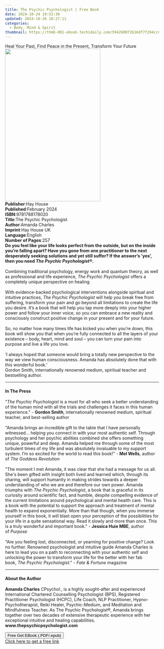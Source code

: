 ```yaml
---
title: The Psychic Psychologist | Free Book
date: 2024-10-24 19:53:30
updated: 2024-10-26 10:27:11
categories:
  - Body, Mind & Spirit
thumbnail: https://thmb-001-ebook.techidaily.com/594260072616df7f294cc01157d92f12e68ae9c0ad9071eb7104ddf774819d1c.jpg
---
```

<main id="book-container">
  <div class="flex flex-col">
    <div class="book-brief flex-1 py-6 px-4 sm:p-6 md:py-10 md:px-8">
      <!-- brief-->
      <div class="book-brief-main">
        Heal Your Past, Find Peace in the Present, Transform Your Future
      </div>
    </div>
    <div
      class="book-meta-info flex-1 grid gap-4 col-start-1 col-end-3 row-start-1 sm:mb-6 sm:grid-cols-4 lg:gap-6 lg:col-start-2 lg:row-end-6 lg:row-span-6 lg:mb-0"
    >
      <div
        class="book-meta-info-left place-content-center mt-4 p-4 text-sm leading-6 col-start-2 col-span-2 dark:text-slate-400"
      >
        <img
          class="w-full h-500 object-cover rounded-lg sm:h-255 sm:col-span-2 lg:col-span-full"
          src="https://img-001-ebook.techidaily.com/1a9c0c364202e250521377aea8fcad0100ba4e15e6c2c594da854beb58cc8a1f.jpg"
          alt=""
          width="312"
          height="500"
        />
      </div>
      <div
        class="book-meta-info-right mt-2 col-start-1 row-start-2 col-span-3 self-center"
      >
        <!-- meta data  -->
        <div class="flex flex-col px-4 md:px-8">
          <div class="flex-1">
            <strong>Publisher</strong>:<span class="px-2">Hay House</span>
          </div>
          <div class="flex-1">
            <strong>Published</strong>:<span class="px-2">February 2024</span>
          </div>
          <div class="flex-1">
            <strong>ISBN</strong>:<span class="px-2">9781788178020</span>
          </div>
          <div class="flex-1">
            <strong>Title</strong>:<span class="px-2"
              >The Psychic Psychologist</span
            >
          </div>
          <div class="flex-1">
            <strong>Author</strong>:<span class="px-2">Amanda Charles</span>
          </div>
          <div class="flex-1">
            <strong>Imprint</strong>:<span class="px-2">Hay House UK</span>
          </div>
          <div class="flex-1">
            <strong>Language</strong>:<span class="px-2">English</span>
          </div>
          <div class="flex-1">
            <strong>Number of Pages</strong>:<span class="px-2">257</span>
          </div>
        </div>
      </div>
    </div>
    <div class="book-description flex-1 py-6 px-4 sm:p-6 md:py-10 md:px-8">
      <div class="book-description-main">
        <div accordion-content="" id="description">
          <b
            >Do you feel like your life looks perfect from the outside, but on
            the inside you’re falling apart? Have you gone from one practitioner
            to the next desperately seeking solutions and yet still suffer? If
            the answer’s ‘yes’, then you need
            <i>The Psychic Psychologist</i>®.</b
          ><br /><br />Combining traditional psychology, energy work and quantum
          theory, as well as professional and life experience,
          <i>The Psychic Psychologist</i> offers a completely unique perspective
          on healing.<br /><br />With evidence-backed psychological
          interventions alongside spiritual and intuitive practices,
          <i>The Psychic Psychologist</i> will help you break free from
          suffering, transform your pain and go beyond all limitations to create
          the life you desire. It’s a book that will help you tap more deeply
          into your higher power and follow your inner voice, so you can embrace
          a new reality and consciously construct positive change in your
          present and for your future.<br /><br />So, no matter how many times
          life has kicked you when you’re down, this book will show you that
          when you’re fully connected to all the layers of your existence –
          body, heart, mind and soul – you can turn your pain into purpose and
          live a life you love.<br /><br />‘I always hoped that someone would
          bring a totally new perspective to the way we view human
          consciousness. Amanda has absolutely done that with this wonderful
          book.’<br />Gordon Smith, internationally renowned medium, spiritual
          teacher and bestselling author.
        </div>
        <div class="accordion-fader"></div>
      </div>
    </div>
    <div class="book-excerpts flex-1 py-6 px-4 sm:p-6 md:py-10 md:px-8">
      <!-- excerpts-->
      <div class="book-excerpts-main">
        <hr />
        <h4 class="placeholder placeholder-heading">
          <span>In The Press</span>
        </h4>
        <p>
          "<i>The Psychic Psychologist</i>&nbsp;is a must for all who seek a
          better understanding of the human mind with all the trials and
          challenges it faces in this human experience."&nbsp;-&nbsp;<b
            >Gordon Smith</b
          >, internationally renowned medium, spiritual teacher, and
          best-selling author<br /><br />"Amanda brings an incredible gift to
          the table that I have personally witnessed… helping you connect in
          with your most authentic self. Through psychology and her psychic
          abilities combined she offers something unique, powerful and deep.
          Amanda helped me through some of the most turbulent times of my life
          and was absolutely invaluable to my support system. I’m so excited for
          the world to read this book!"&nbsp;-&nbsp;<b>Mel Wells</b>, author
          of&nbsp;<i>The Goddess Revolution<br /></i><br />"The moment I met
          Amanda, it was clear that she had a message for us all. She's been
          gifted with insight both lived and learned which, through its sharing,
          will support humanity in making strides towards a deeper understanding
          of who we are and therefore our own power. Amanda triumphs
          with&nbsp;<i>The Psychic Psychologist</i>, a book that is graceful in
          its curiosity around scientific fact, and humble, despite compelling
          evidence of the current limitations around psychological and mental
          health care. This is a book with the potential to support the approach
          and treatment of mental health to expand exponentially. More than that
          though, when you immerse yourself in this book, it will blast open
          your perception of the possibilities for your life in a quite
          sensational way. Read it slowly and more than once. This is a truly
          wonderful and important book."&nbsp;-&nbsp;<b>Jessica Huie MBE</b>,
          author of&nbsp;<i>Purpose</i><br /><br />"Are you feeling lost,
          disconnected, or yearning for positive change? Look no further.
          Renowned psychologist and intuitive guide Amanda Charles is here to
          lead you on a path to reconnecting with your authentic self and
          unlocking the power to transform your life for the better with her fab
          book,&nbsp;<i>The Psychic Psychologist</i>."&nbsp;-&nbsp;<i
            >Fate &amp; Fortune</i
          >&nbsp;magazine
        </p>
      </div>
    </div>
    <div class="book-about-author flex-1 py-6 px-4 sm:p-6 md:py-10 md:px-8">
      <!-- about author-->
      <div class="book-main-author-main">
        <hr />
        <h4 class="placeholder placeholder-heading">
          <span>About the Author</span>
        </h4>
        <p>
          <b>Amanda Charles</b> CPsychol., is a highly sought-after and
          experienced International Chartered Counselling Psychologist (BPS),
          Registered Practitioner Psychologist (HCPC), Life Coach, NLP
          Practitioner, Hypno-Psychotherapist, Reiki Healer, Psychic-Medium, and
          Meditation and Mindfulness Teacher. As The Psychic Psychologist®,
          Amanda brings together over two decades of extensive therapeutic
          experience with her exceptional intuitive and healing capabilities.
          <b>www.thepsychicpsychologist.com</b>
        </p>
      </div>
    </div>
    <div class="book-free-get flex-1 py-6 px-4 sm:p-6 md:py-10 md:px-8">
      <button
        id="btn-free-get"
        class="bg-blue-500 hover:bg-blue-700 text-white font-bold py-2 px-4 rounded"
      >
        Free Get EBook (.PDF/.epub)
      </button>
      <div id="countdown-display" class="px-2 text-lg mt-2"></div>
      <a
        id="free-link"
        class="hidden bg-blue-500 hover:bg-blue-700 text-white font-bold py-2 px-4 rounded"
        href="https://www.ebooks.com/en-us/book/210847192/the-psychic-psychologist/amanda-charles/"
        target="_blank"
        >Click here to get a free link</a
      >
    </div>
    <script>
      let countdownTime = 0;
      let countdownInterval = null;
      document
        .getElementById('btn-free-get')
        .addEventListener('click', startCountdown);
      function startCountdown() {
        countdownTime = new Date().getTime() + 60000 * 3;
        countdownInterval = setInterval(updateCountdown, 1000);
        document.getElementById('btn-free-get').disabled = true;
        document
          .getElementById('btn-free-get')
          .classList.add('bg-gray-500', 'cursor-not-allowed');
      }
      function updateCountdown() {
        let currentTime = new Date().getTime();
        let timeLeft = countdownTime - currentTime;
        let secondsLeft = Math.floor(timeLeft / 1000);
        document.getElementById('countdown-display').innerHTML =
          `Remaining time: ${secondsLeft} seconds.`;
        if (secondsLeft <= 0) {
          clearInterval(countdownInterval);
          document.getElementById('btn-free-get').classList.add('hidden');
          document.getElementById('free-link').classList.remove('hidden');
          document.getElementById('countdown-display').innerHTML = '';
        }
      }
    </script>
  </div>
</main>
